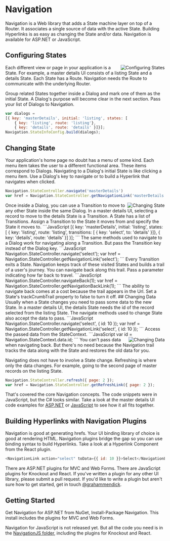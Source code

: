 # Navigation
Navigation is a Web library that adds a State machine layer on top of a Router. It associates a single source of data with the active State. Building Hyperlinks is as easy as changing the State and/or data. Navigation is available for ASP.NET or JavaScript.
## Configuring States

<img src="https://navigation4asp.files.wordpress.com/2015/03/configuringstates.png" alt="Configuring States" align="right" />

Each different view or page in your application is a State. For example, a master details UI consists of a listing State and a details State. Each State has a Route. Navigation needs the Route to communicate with the underlying Router.

Group related States together inside a Dialog and mark one of them as the initial State. A Dialog's purpose will become clear in the next section. Pass your list of Dialogs to Navigation.
```JavaScript
var dialogs = 
[{ key: 'masterDetails', initial: 'listing', states: [
    { key: 'listing', route: 'listing'},
    { key: 'details', route: 'details' }]}];
Navigation.StateInfoConfig.build(dialogs);
```
## Changing State
Your application's home page no doubt has a menu of some kind. Each menu item takes the user to a different functional area. These items correspond to Dialogs. Navigating to a Dialog's initial State is like clicking a menu item. Use a Dialog's key to navigate or to build a Hyperlink that navigates when clicked.
```JavaScript
Navigation.StateController.navigate('masterDetails')
var href = Navigation.StateController.getNavigationLink('masterDetails');
```
<img src="https://navigation4asp.files.wordpress.com/2015/03/changingstate.png" alt="Changing State" align="right" />
Once inside a Dialog, you can use a Transition to move to any other State inside the same Dialog. In a master details UI, selecting a record to move to the details State is a Transition. A State has a list of Transitions. Assign a Transition to the State it moves from and specify the State it moves to.
```JavaScript
[{ key: 'masterDetails', initial: 'listing', states: [
    { key: 'listing', route: 'listing', transitions: [
        { key: 'select', to: 'details' }]},
    { key: 'details', route: 'details' }]
}];
```
The same methods used to navigate to a Dialog work for navigating along a Transition. But pass the Transition key instead of the Dialog key.
```JavaScript
Navigation.StateController.navigate('select');
var href = Navigation.StateController.getNavigationLink('select');
```
Every Transition exits a State. Navigation keeps track of these visited States and builds a trail of a user's journey. You can navigate back along this trail. Pass a parameter indicating how far back to travel.
```JavaScript
Navigation.StateController.navigateBack(1);
var href = Navigation.StateController.getNavigationBackLink(1);
```
The ability to navigate back comes at a cost because the trail appears in the Url. Set a State's trackCrumbTrail property to false to turn it off.
## Changing Data
Usually when a State changes you need to pass some data to the new State. In a master details UI, the details State needs the id of the record selected from the listing State. The navigate methods used to change State also accept the data to pass. 
```JavaScript
Navigation.StateController.navigate('select', { id: 10 });
var href = Navigation.StateController.getNavigationLink('select', { id: 10 });
```
Access the passed data from the StateContext.
```JavaScript
var id = Navigation.StateContext.data.id;
```
<img src="https://navigation4asp.files.wordpress.com/2015/03/changingdata.png" alt="Changing Data" align="right" />
You can't pass data when navigating back. But there's no need because the Navigation trail tracks the data along with the State and restores the old data for you.

Navigating does not have to involve a State change. Refreshing is where only the data changes. For example, going to the second page of master records on the listing State.
```JavaScript
Navigation.StateController.refresh({ page: 2 });
var href = Navigation.StateController.getRefreshLink({ page: 2 });
```
That's covered the core Navigation concepts. The code snippets were in JavaScript, but the C# looks similar. Take a look at the master details UI code examples for [ASP.NET](https://github.com/grahammendick/navigation/tree/master/NavigationSample) or [JavaScript](https://github.com/grahammendick/navigation/tree/master/NavigationJS/Sample) to see how it all fits together.
## Building Hyperlinks with Navigation Plugins
Navigation is good at generating hrefs. Your UI binding library of choice is good at rendering HTML. Navigation plugins bridge the gap so you can use binding syntax to build Hyperlinks. Take a look at a Hyperlink Component from the React plugin.
```JavaScript
<NavigationLink action="select" toData={{ id: 10 }}>Select</NavigationLink>
```
There are ASP.NET plugins for MVC and Web Forms. There are JavaScript plugins for Knockout and React. If you've written a plugin for any other UI library, please submit a pull request. If you'd like to write a plugin but aren't sure how to get started, get in touch [@grahammendick](https://twitter.com/grahammendick).
## Getting Started
Get Navigation for ASP.NET from NuGet, Install-Package Navigation. This install includes the plugins for MVC and Web Forms.

Navigation for JavaScript is not released yet. But all the code you need is in the [NavigationJS folder](https://github.com/grahammendick/navigation/tree/master/NavigationJS), including the plugins for Knockout and React.
